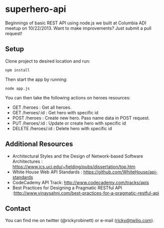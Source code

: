 superhero-api
=============
Beginnings of basic REST API using node.js we built at Columbia ADI meetup on 10/22/2013. Want to make improvements? Just submit a pull request!

Setup
-------------
Clone project to desired location and run:
```
npm install
```

Then start the app by running:
```
node app.js
```

You can then take the following actions on heroes resources:
* GET /heroes : Get all heroes.
* GET /heroes/:id : Get hero with specific id
* POST /heroes : Create new hero. Pass name data in POST request.
* PUT /heroes/:id : Update or create hero with specific id
* DELETE /heroes/:id : Delete hero with specific id


Additional Resources
-------------
* Architectural Styles and the Design of Network-based Software Architectures : https://www.ics.uci.edu/~fielding/pubs/dissertation/top.htm
* White House Web API Standards : https://github.com/WhiteHouse/api-standards
* CodeCademy API Track: http://www.codecademy.com/tracks/apis
* Best Practices for Designing a Pragmatic RESTful API :http://www.vinaysahni.com/best-practices-for-a-pragmatic-restful-api

Contact
--------------
You can find me on twitter (@rickyrobinett) or e-mail (ricky@twilio.com).
